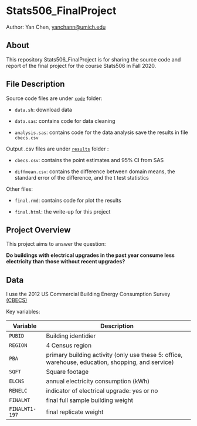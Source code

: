# Stats506_FinalProject
Author: Yan Chen, yanchann@umich.edu

## About 

This repository Stats506_FinalProject is for sharing the source code and report of the final project for the course Stats506 in Fall 2020.


## File Description

Source code files are under [`code`](https://github.com/yanchannn/Stats506_FinalProject/tree/main/code) folder:

- `data.sh`: download data

- `data.sas`: contains code for data cleaning

- `analysis.sas`: contains code for the data analysis save the results in file `cbecs.csv`

Output .csv files are under [`results`](https://github.com/yanchannn/Stats506_FinalProject/tree/main/results) folder :

- `cbecs.csv`: contains the point estimates and 95% CI from SAS

- `diffmean.csv`: contains the difference between domain means, the standard error of the difference, and the t test statistics

Other files:

- `final.rmd`: contains code for plot the results

- `final.html`: the write-up for this project


## Project  Overview

This project aims to answer the question: 

**Do buildings with electrical upgrades in the past year consume less electricity than those without recent upgrades?**

## Data

I use the 2012 US Commercial Building Energy Consumption Survey [(CBECS)](https://www.eia.gov/consumption/commercial/data/2012/index.php?view=microdata)

Key variables: 

|  Variable               | Description                                         |
| ----------------------- | ----------------------------------------------------|
| `PUBID` | Building identidier                  |
|`REGION`        | 4 Census region                                |
|`PBA`          | primary building activity (only use these 5: office, warehouse, education, shopping, and service)                    |
|`SQFT`          | Square footage |
|`ELCNS` | annual electricity consumption (kWh)  |
|`RENELC`   | indicator of electrical upgrade: yes or no |
|`FINALWT`| final full sample building weight |
|`FINALWT1-197`| final replicate weight |




